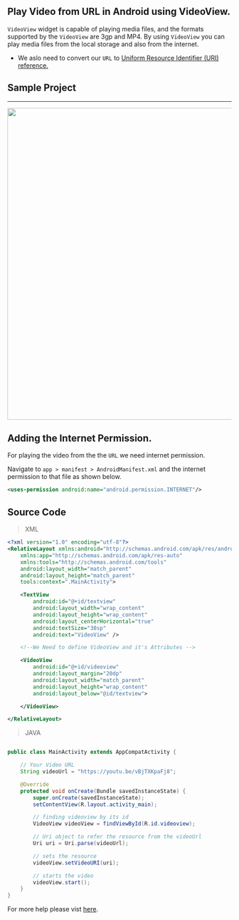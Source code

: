 ## Play Video from URL in Android using VideoView.

`VideoView` widget is capable of playing media files, and the formats supported by the `VideoView` are 3gp and MP4. By using `VideoView` you can play media files from the local storage and also from the internet.

* We aslo need to convert our `URL` to [Uniform Resource Identifier (URI) reference.](https://developer.android.com/reference/java/net/URI)


## Sample Project
---
<p align="center"><img src="https://user-images.githubusercontent.com/51878265/139115198-05c7b237-3dd4-4a12-92af-b56d82ae7cbc.gif" height=700></p>

## Adding the Internet Permission.

For playing the video from the the `URL` we need internet permission.

Navigate to  `app > manifest > AndroidManifest.xml` and the internet permission to that file as shown below.

```xml
<uses-permission android:name="android.permission.INTERNET"/>
```

## Source Code
> XML

```XML
<?xml version="1.0" encoding="utf-8"?>
<RelativeLayout xmlns:android="http://schemas.android.com/apk/res/android"
    xmlns:app="http://schemas.android.com/apk/res-auto"
    xmlns:tools="http://schemas.android.com/tools"
    android:layout_width="match_parent"
    android:layout_height="match_parent"
    tools:context=".MainActivity">

    <TextView
        android:id="@+id/textview"
        android:layout_width="wrap_content"
        android:layout_height="wrap_content"
        android:layout_centerHorizontal="true"
        android:textSize="30sp"
        android:text="VideoView" />

    <!--We Need to define VideoView and it's Attributes -->

    <VideoView
        android:id="@+id/videoview"
        android:layout_margin="20dp"
        android:layout_width="match_parent"
        android:layout_height="wrap_content"
        android:layout_below="@id/textview">

    </VideoView>

</RelativeLayout>
```
> JAVA

```java

public class MainActivity extends AppCompatActivity {

    // Your Video URL
    String videoUrl = "https://youtu.be/vBjTXKpaFj8";

    @Override
    protected void onCreate(Bundle savedInstanceState) {
        super.onCreate(savedInstanceState);
        setContentView(R.layout.activity_main);

        // finding videoview by its id
        VideoView videoView = findViewById(R.id.videoview);

        // Uri object to refer the resource from the videoUrl
        Uri uri = Uri.parse(videoUrl);

        // sets the resource 
        videoView.setVideoURI(uri);

        // starts the video
        videoView.start();
    }
}
```
For more help please vist [here](https://www.geeksforgeeks.org/how-to-play-video-from-url-in-android/).





